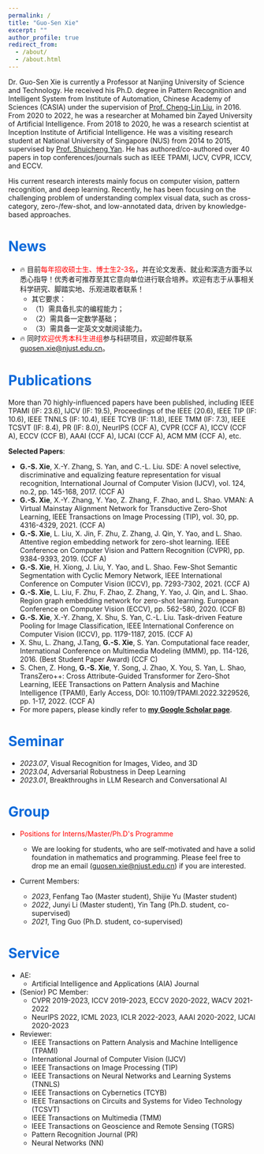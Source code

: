 ```yaml
---
permalink: /
title: "Guo-Sen Xie"
excerpt: ""
author_profile: true
redirect_from:
  - /about/
  - /about.html
---
```


<span class='anchor' id='about-me'></span>

Dr. Guo-Sen Xie is currently a Professor at Nanjing University of Science and Technology. He received his Ph.D. degree in Pattern Recognition and Intelligent System from Institute of Automation, Chinese Academy of Sciences (CASIA) under the supervision of [Prof. Cheng-Lin Liu](https://scholar.google.com/citations?user=8r3y8IMAAAAJ&hl=en), in 2016. From 2020 to 2022, he was a researcher at Mohamed bin Zayed University of Artificial Intelligence. From 2018 to 2020, he was a research scientist at Inception Institute of Artificial Intelligence. He was a visiting research student at National University of Singapore (NUS) from 2014 to 2015, supervised by [Prof. Shuicheng Yan](https://scholar.google.com/citations?user=DNuiPHwAAAAJ&hl=en). He has authored/co-authored over 40 papers in top conferences/journals such as IEEE TPAMI, IJCV, CVPR, ICCV, and ECCV.

His current research interests mainly focus on computer vision, pattern recognition, and deep learning. Recently, he has been focusing on the challenging problem of understanding complex visual data, such as cross-category, zero-/few-shot, and low-annotated data, driven by knowledge-based approaches.

#  <font color=0969DA>News</font>
- 🔥 目前<font color=red>每年招收硕士生、博士生2-3名</font>，并在论文发表、就业和深造方面予以悉心指导！优秀者可推荐至其它意向单位进行联合培养。欢迎有志于从事相关科学研究、脚踏实地、乐观进取者联系！
    - 其它要求：
    - （1）需具备扎实的编程能力；
    - （2）需具备一定数学基础；
    - （3）需具备一定英文文献阅读能力。
- 🔥 同时<font color=red>欢迎优秀本科生进组</font>参与科研项目，欢迎邮件联系<font color=blue>guosen.xie@njust.edu.cn</font>。

#  <font color=0969DA>Publications</font>
More than 70 highly-influenced papers have been published, including IEEE TPAMI (IF: 23.6), IJCV (IF: 19.5), Proceedings of the IEEE (20.6), IEEE TIP (IF: 10.6), IEEE TNNLS (IF: 10.4), IEEE TCYB (IF: 11.8), IEEE TMM (IF: 7.3), IEEE TCSVT (IF: 8.4), PR (IF: 8.0), NeurIPS (CCF A), CVPR (CCF A), ICCV (CCF A), ECCV (CCF B), AAAI (CCF A), IJCAI (CCF A), ACM MM (CCF A), etc.

**Selected Papers**:
- **G.-S. Xie**, X.-Y. Zhang, S. Yan, and C.-L. Liu. SDE: A novel selective, discriminative and equalizing feature representation for visual recognition, International Journal of Computer Vision (IJCV), vol. 124, no.2, pp. 145-168, 2017. (CCF A)
- **G.-S. Xie**, X.-Y. Zhang, Y. Yao, Z. Zhang, F. Zhao, and L. Shao. VMAN: A Virtual Mainstay Alignment Network for Transductive Zero-Shot Learning, IEEE Transactions on Image Processing (TIP), vol. 30, pp. 4316-4329, 2021. (CCF A)
- **G.-S. Xie**, L. Liu, X. Jin, F. Zhu, Z. Zhang, J. Qin, Y. Yao, and L. Shao. Attentive region embedding network for zero-shot learning. IEEE Conference on Computer Vision and Pattern Recognition (CVPR), pp. 9384-9393, 2019. (CCF A)
- **G.-S. Xie**, H. Xiong, J. Liu, Y. Yao, and L. Shao. Few-Shot Semantic Segmentation with Cyclic Memory Network, IEEE International Conference on Computer Vision (ICCV), pp. 7293-7302, 2021. (CCF A)
- **G.-S. Xie**, L. Liu, F. Zhu, F. Zhao, Z. Zhang, Y. Yao, J. Qin, and L. Shao. Region graph embedding network for zero-shot learning. European Conference on Computer Vision (ECCV), pp. 562-580, 2020. (CCF B)
- **G.-S. Xie**, X.-Y. Zhang, X. Shu, S. Yan, C.-L. Liu. Task-driven Feature Pooling for Image Classification, IEEE International Conference on Computer Vision (ICCV), pp. 1179-1187, 2015. (CCF A)
- X. Shu, L. Zhang, J.Tang, **G.-S. Xie**, S. Yan. Computational face reader, International Conference on Multimedia Modeling (MMM), pp. 114-126, 2016. (Best Student Paper Award) (CCF C)
- S. Chen, Z. Hong, **G.-S. Xie**, Y. Song, J. Zhao, X. You, S. Yan, L. Shao, TransZero++: Cross Attribute-Guided Transformer for Zero-Shot Learning, IEEE Transactions on Pattern Analysis and Machine Intelligence (TPAMI), Early Access, DOI: 10.1109/TPAMI.2022.3229526, pp. 1-17, 2022. (CCF A)
- For more papers, please kindly refer to [**my Google Scholar page**](https://scholar.google.com/citations?user=LKaWa9gAAAAJ).

#  <font color=0969DA>Seminar</font>
- *2023.07*, Visual Recognition for Images, Video, and 3D
- *2023.04*, Adversarial Robustness in Deep Learning
- *2023.01*, Breakthroughs in LLM Research and Conversational AI  
  
#  <font color=0969DA>Group</font>
- <font color=red>Positions for Interns/Master/Ph.D's Programme</font>
    - We are looking for students, who are self-motivated and have a solid foundation in mathematics and programming. Please feel free to drop me an email (guosen.xie@njust.edu.cn) if you are interested.

- Current Members:
    - *2023*, Fenfang Tao (Master student), Shijie Yu (Master student)
    - *2022*, Junyi Li (Master student), Yin Tang (Ph.D. student, co-supervised)
    - *2021*, Ting Guo (Ph.D. student, co-supervised)

#  <font color=0969DA>Service</font>
- AE:
    - Artificial Intelligence and Applications (AIA) Journal
- (Senior) PC Member:
    - CVPR 2019-2023, ICCV 2019-2023, ECCV 2020-2022, WACV 2021-2022
    - NeurIPS 2022, ICML 2023, ICLR 2022-2023, AAAI 2020-2022, IJCAI 2020-2023
- Reviewer:
    - IEEE Transactions on Pattern Analysis and Machine Intelligence (TPAMI)
    - International Journal of Computer Vision (IJCV)
    - IEEE Transactions on Image Processing (TIP)
    - IEEE Transactions on Neural Networks and Learning Systems (TNNLS)
    - IEEE Transactions on Cybernetics (TCYB)
    - IEEE Transactions on Circuits and Systems for Video Technology (TCSVT)
    - IEEE Transactions on Multimedia (TMM)
    - IEEE Transactions on Geoscience and Remote Sensing (TGRS)
    - Pattern Recognition Journal (PR)
    - Neural Networks (NN)
